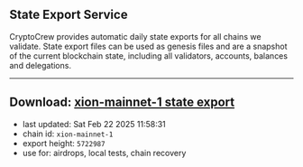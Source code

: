## State Export Service
CryptoCrew provides automatic daily state exports for all chains we validate. State export files can be used as genesis files and are a snapshot of the current blockchain state, including all validators, accounts, balances and delegations.

---
**Download: [xion-mainnet-1 state export](https://dl-eu2.ccvalidators.com/SERVICE/xion/xion-mainnet-1_export_5722987.json)**
---

- last updated: Sat Feb 22 2025 11:58:31
- chain id: `xion-mainnet-1`
- export height: `5722987`
- use for: airdrops, local tests, chain recovery
